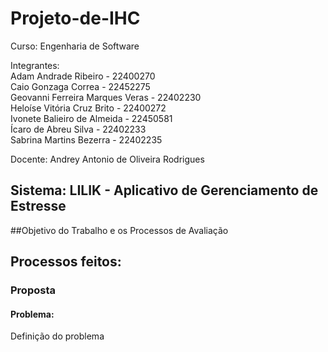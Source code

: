 # Projeto-de-IHC


Curso: Engenharia de Software<br/>

Integrantes:<br/>
Adam Andrade Ribeiro - 22400270<br/>
Caio Gonzaga Correa - 22452275<br/>
Geovanni Ferreira Marques Veras - 22402230<br/>
Heloíse Vitória Cruz Brito - 22400272<br/>
Ivonete Balieiro de Almeida - 22450581<br/>
Ícaro de Abreu Silva - 22402233<br/>
Sabrina Martins Bezerra - 22402235<br/>

Docente: Andrey Antonio de Oliveira Rodrigues<br/>

## Sistema: LILIK - Aplicativo de Gerenciamento de Estresse
##Objetivo do Trabalho e os Processos de Avaliação<br/>
## Processos feitos:
### Proposta
#### Problema:
Definição do problema


